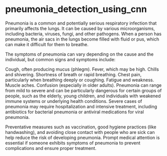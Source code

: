 # pneumonia_detection_using_cnn

Pneumonia is a common and potentially serious respiratory infection that primarily affects the lungs. It can be caused by various microorganisms, including bacteria, viruses, fungi, and other pathogens. When a person has pneumonia, the air sacs in the lungs become filled with fluid or pus, which can make it difficult for them to breathe.

The symptoms of pneumonia can vary depending on the cause and the individual, but common signs and symptoms include:

Cough, often producing mucus (phlegm).
Fever, which may be high.
Chills and shivering.
Shortness of breath or rapid breathing.
Chest pain, particularly when breathing deeply or coughing.
Fatigue and weakness.
Muscle aches.
Confusion (especially in older adults).
Pneumonia can range from mild to severe and can be particularly dangerous for certain groups of people, such as the elderly, young children, and individuals with weakened immune systems or underlying health conditions. Severe cases of pneumonia may require hospitalization and intensive treatment, including antibiotics for bacterial pneumonia or antiviral medications for viral pneumonia.

Preventative measures such as vaccination, good hygiene practices (like handwashing), and avoiding close contact with people who are sick can help reduce the risk of developing pneumonia. Prompt medical attention is essential if someone exhibits symptoms of pneumonia to prevent complications and ensure proper treatment.
